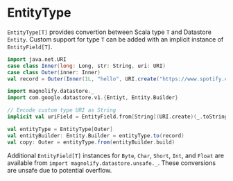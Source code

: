 EntityType
==========

`EntityType[T]` provides convertion between Scala type `T` and Datastore `Entity`. Custom support for type `T` can be added with an implicit instance of `EntityField[T]`.

```scala
import java.net.URI
case class Inner(long: Long, str: String, uri: URI)
case class Outer(inner: Inner)
val record = Outer(Inner(1L, "hello", URI.create("https://www.spotify.com")))

import magnolify.datastore._
import com.google.datastore.v1.{Entiyt, Entity.Builder}

// Encode custom type URI as String
implicit val uriField = EntityField.from[String](URI.create)(_.toString)

val entityType = EntityType[Outer]
val entityBuilder: Entity.Builder = entityType.to(record)
val copy: Outer = entityType.from(entityBuilder.build)
```

Additional `EntityField[T]` instances for `Byte`, `Char`, `Short`, `Int`, and `Float` are available from `import magnolify.datastore.unsafe._`. These conversions are unsafe due to potential overflow.
